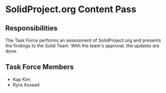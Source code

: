 # SolidProject.org Content Pass

## Responsibilities

The Task Force performs an assessment of SolidProject.org and presents the findings to the Solid Team. With the team's approval, the updates are done.

## Task Force Members

* Kay Kim
* Kyra Assaad
